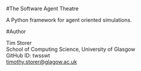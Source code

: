 #The Software Agent Theatre

A Python framework for agent oriented simulations.

#Author

Tim Storer<br/>
School of Computing Science, University of Glasgow<br/>
GitHub ID: twsswt<br>
[timothy.storer@glagow.ac.uk](mailto:timothy.storer@glagow.ac.uk)
